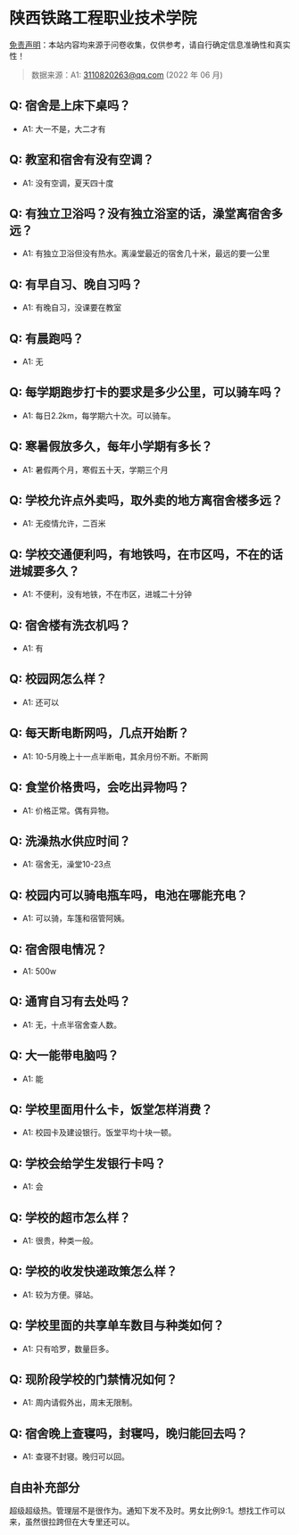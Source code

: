 # 陕西铁路工程职业技术学院

[免责声明](https://colleges.chat/#_3)：本站内容均来源于问卷收集，仅供参考，请自行确定信息准确性和真实性！

> 数据来源：A1: 3110820263@qq.com (2022 年 06 月)

## Q: 宿舍是上床下桌吗？

- A1: 大一不是，大二才有

## Q: 教室和宿舍有没有空调？

- A1: 没有空调，夏天四十度

## Q: 有独立卫浴吗？没有独立浴室的话，澡堂离宿舍多远？

- A1: 有独立卫浴但没有热水。离澡堂最近的宿舍几十米，最远的要一公里

## Q: 有早自习、晚自习吗？

- A1: 有晚自习，没课要在教室

## Q: 有晨跑吗？

- A1: 无

## Q: 每学期跑步打卡的要求是多少公里，可以骑车吗？

- A1: 每日2.2km，每学期六十次。可以骑车。

## Q: 寒暑假放多久，每年小学期有多长？

- A1: 暑假两个月，寒假五十天，学期三个月

## Q: 学校允许点外卖吗，取外卖的地方离宿舍楼多远？

- A1: 无疫情允许，二百米

## Q: 学校交通便利吗，有地铁吗，在市区吗，不在的话进城要多久？

- A1: 不便利，没有地铁，不在市区，进城二十分钟

## Q: 宿舍楼有洗衣机吗？

- A1: 有

## Q: 校园网怎么样？

- A1: 还可以

## Q: 每天断电断网吗，几点开始断？

- A1: 10-5月晚上十一点半断电，其余月份不断。不断网

## Q: 食堂价格贵吗，会吃出异物吗？

- A1: 价格正常。偶有异物。

## Q: 洗澡热水供应时间？

- A1: 宿舍无，澡堂10-23点

## Q: 校园内可以骑电瓶车吗，电池在哪能充电？

- A1: 可以骑，车篷和宿管阿姨。

## Q: 宿舍限电情况？

- A1: 500w

## Q: 通宵自习有去处吗？

- A1: 无，十点半宿舍查人数。

## Q: 大一能带电脑吗？

- A1: 能

## Q: 学校里面用什么卡，饭堂怎样消费？

- A1: 校园卡及建设银行。饭堂平均十块一顿。

## Q: 学校会给学生发银行卡吗？

- A1: 会

## Q: 学校的超市怎么样？

- A1: 很贵，种类一般。

## Q: 学校的收发快递政策怎么样？

- A1: 较为方便。驿站。

## Q: 学校里面的共享单车数目与种类如何？

- A1: 只有哈罗，数量巨多。

## Q: 现阶段学校的门禁情况如何？

- A1: 周内请假外出，周末无限制。

## Q: 宿舍晚上查寝吗，封寝吗，晚归能回去吗？

- A1: 查寝不封寝。晚归可以回。

## 自由补充部分

超级超级热。管理层不是很作为。通知下发不及时。男女比例9:1。想找工作可以来，虽然很拉跨但在大专里还可以。